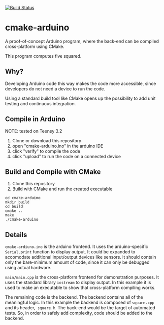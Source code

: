 [![Build Status](https://travis-ci.com/tessmero/cmake-arduino.svg?branch=add-travis-ci)](https://travis-ci.com/tessmero/cmake-arduino)

# cmake-arduino
A proof-of-concept Arduino program, where the back-end can be compiled cross-platform using CMake. 

This program computes five squared.

## Why?

Developing Arduino code this way makes the code more accessible, since developers do not need a device to run the code.

Using a standard build tool like CMake opens up the possibility to add unit testing and continuous integration.

## Compile in Arduino

NOTE: tested on Teensy 3.2

1. Clone or download this repository
2. open "cmake-arduino.ino" in the arduino IDE
3. click "verify" to compile the code
4. click "upload" to run the code on a connected device


## Build and Compile with CMake

1. Clone this repository
2. Build with CMake and run the created executable

```
cd cmake-arduino
mkdir build
cd build
cmake ..
make
./cmake-arduino
```

## Details

`cmake-ardiuno.ino` is the arduino frontend. It uses the arduino-specific `Serial.print` function to display output. It could be expanded to accomodate additional input/output devices like sensors. It should contain only the bare-minimum amount of code, since it can only be debugged using actual hardware.

`main/main.cpp` is the cross-platform frontend for demonstration purposes. It uses the standard library `iostream` to display output. In this example it is used to make an executable to show that cross-platform compiling works.

The remaining code is the backend. The backend contains all of the meaningful logic. In this example the backend is composed of `square.cpp` and its header,  `square.h`. The back-end would be the target of automated tests. So, in order to safely add complexity, code should be added to the backend.
